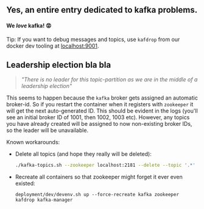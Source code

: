 ## Yes, an entire entry dedicated to kafka problems.
#### We _love_ kafka! :rage:

Tip: If you want to debug messages and topics, use `kafdrop` from our docker dev tooling at [localhost:9001](http://localhost:9001).

## Leadership election bla bla
> _"There is no leader for this topic-partition as we are in the middle of a leadership election"_

This seems to happen because the `kafka` broker gets assigned an automatic broker-id. So if you restart the container when it registers with `zookeeper` it will get the next auto-generated ID. This should be evident in the logs (you'll see an initial broker ID of 1001, then 1002, 1003 etc). However, any topics you have already created will be assigned to now non-existing broker IDs, so the leader will be unavailable.

Known workarounds:
  - Delete all topics (and hope they really will be deleted):
    ```bash
    ./kafka-topics.sh --zookeeper localhost:2181 --delete --topic '.*'
    ```
  - Recreate all containers so that zookeeper might forget it ever even existed:
    ```
    deployment/dev/devenv.sh up --force-recreate kafka zookeeper kafdrop kafka-manager
    ```